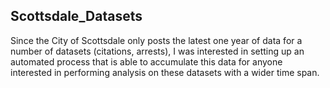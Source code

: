 ## Scottsdale_Datasets

Since the City of Scottsdale only posts the latest one year of data for a number of datasets (citations, arrests), I was interested in setting up an automated process that is able to accumulate this data for anyone interested in performing analysis on these datasets with a wider time span.
